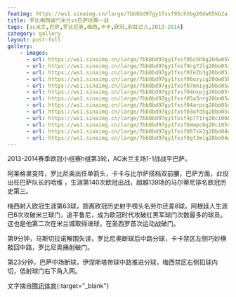 ```yaml
---
featimg: https://ws1.sinaimg.cn/large/7bb8bd97gy1fxsf95chhbg20dw05kb2a.gif
title: 罗比梅西破门米兰vs巴萨经典一战
tags: [ac米兰,巴萨,罗比尼奥,梅西,卡卡,欧冠,彩虹过人,2013-2014]
category: gallery
layout: post-full
gallery:
    - images:
      - url: https://ws1.sinaimg.cn/large/7bb8bd97gy1fxsf95chhbg20dw05kb2a.gif
      - url: https://ws1.sinaimg.cn/large/7bb8bd97gy1fxsf9cg72lg20bo05zhdv.gif
      - url: https://ws1.sinaimg.cn/large/7bb8bd97gy1fxsf97e2b3g20bo05zkjm.gif
      - url: https://ws1.sinaimg.cn/large/7bb8bd97gy1fxsf06ozyig20dw05knpe.gif
      - url: https://ws1.sinaimg.cn/large/7bb8bd97gy1fxsf07mniyg20bo05we83.gif
      - url: https://ws1.sinaimg.cn/large/7bb8bd97gy1fxsf04nxpjg20bo05ve81.gif
      - url: https://ws1.sinaimg.cn/large/7bb8bd97gy1fxsf05a3nrg20bo05whdv.gif
      - url: https://ws1.sinaimg.cn/large/7bb8bd97gy1fxsf04arpcg20bo05uhdv.gif
      - url: https://ws1.sinaimg.cn/large/7bb8bd97gy1fxsf03ofd5g20bo05ukjn.gif
      - url: https://ws1.sinaimg.cn/large/7bb8bd97gy1fxsf4p771rg20ci06bkjm.gif
      - url: https://ws1.sinaimg.cn/large/7bb8bd97gy1fxsf6mwpc6g20ci05shdu.gif
      - url: https://ws1.sinaimg.cn/large/7bb8bd97gy1fxsf067sk2g20bo04qkcq.gif
      - url: https://ws1.sinaimg.cn/large/7bb8bd97gy1fxsf0gt3mlg20bo04oqv7.gif
---
```


2013-2014赛季欧冠小组赛h组第3轮，AC米兰主场1-1战战平巴萨。

阿莱格里变阵，罗比尼奥出任单箭头，卡卡与比尔萨搭档双前腰，巴萨方面，此役出任巴萨队长的哈维 ，生涯第140次欧冠出战，超越139场的马尔蒂尼排名欧冠历史第三。

梅西射入欧冠生涯第63球，距离欧冠历史射手榜头名劳尔还差8球。阿根廷人生涯已6次攻破米兰球门，追平鲁尼，成为欧冠时代攻破红黑军球门次数最多的球员。这也是他第二次在米兰城取得进球，在圣西罗首次运动战破门。

第9分钟，马斯切拉诺解围失误，罗比尼奥断球后中路分球，卡卡禁区左侧巧妙横敲回中路，罗比尼奥捅射破门。

第23分钟，巴萨中场断球，伊涅斯塔带球中路推进分球，梅西禁区右侧扣球内切，低射球门右下角入网。

文字摘自[腾讯体育](http://sports.qq.com/a/20131023/001867.htm){:target="_blank"}